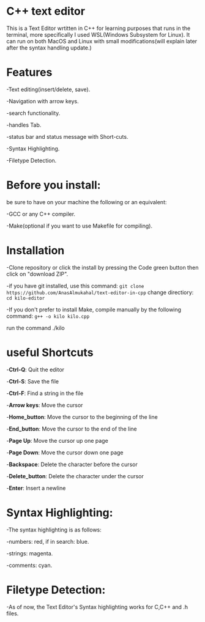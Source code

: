 # C++ text editor
   This is a Text Editor wrtitten in C++ for learning purposes that runs in the terminal, more specifically I used WSL(Windows Subsystem for Linux).
   It can run on both MacOS and Linux with small modifications(will explain later after the syntax handling update.)

# Features

   -Text editing(insert/delete, save).
   
   -Navigation with arrow keys.
   
   -search functionality.
   
   -handles Tab.
   
   -status bar and status message with Short-cuts.

   -Syntax Highlighting.

   -Filetype Detection.
   
   # Before you install:
   
   be sure to have on your machine the following or an equivalent:
   
   -GCC or any C++ compiler.
   
-Make(optional if you want to use Makefile for compiling).

# Installation

   -Clone repository or click the install by pressing the Code green button then click on "download ZIP".
   
   -if you have git installed, use this command:
      ```
      git clone https://github.com/AnasAlmukahal/text-editor-in-cpp
      ```
   change directiory:
   ```cd kilo-editor```
   
   -If you don't prefer to install Make, compile manually by the following command:
   ```g++ -o kilo kilo.cpp```
   
run the command ./kilo

# useful Shortcuts

-**Ctrl-Q**: Quit the editor
   
   -**Ctrl-S**: Save the file
   
   -**Ctrl-F**: Find a string in the file
   
   -**Arrow keys**: Move the cursor
   
   -**Home_button**: Move the cursor to the beginning of the line
   
   -**End_button**: Move the cursor to the end of the line
   
   -**Page Up**: Move the cursor up one page
   
   -**Page Down**: Move the cursor down one page
   
   -**Backspace**: Delete the character before the cursor
   
   -**Delete_button**: Delete the character under the cursor
   
-**Enter**: Insert a newline

# **Syntax Highlighting**:

   -The syntax highlighting is as follows:
   
   -numbers: red, if in search: blue.
      
   -strings: magenta.
      
   -comments: cyan. 

# **Filetype Detection**:
   -As of now, the Text Editor's Syntax highlighting works for C,C++ and .h files.
